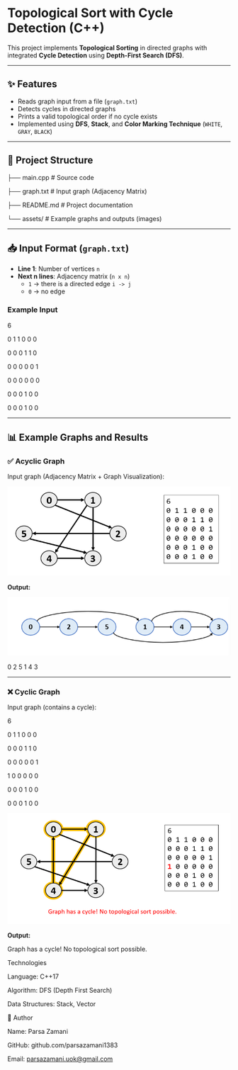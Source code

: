 # Topological Sort with Cycle Detection (C++)

This project implements **Topological Sorting** in directed graphs with integrated **Cycle Detection** using **Depth-First Search (DFS)**.  

---

## ✨ Features
- Reads graph input from a file (`graph.txt`)
- Detects cycles in directed graphs
- Prints a valid topological order if no cycle exists
- Implemented using **DFS**, **Stack**, and **Color Marking Technique** (`WHITE`, `GRAY`, `BLACK`)

---

## 📂 Project Structure

├── main.cpp # Source code

├── graph.txt # Input graph (Adjacency Matrix)

├── README.md # Project documentation

└── assets/ # Example graphs and outputs (images)

---

## 📥 Input Format (`graph.txt`)
- **Line 1**: Number of vertices `n`  
- **Next n lines**: Adjacency matrix (`n x n`)  
  - `1` → there is a directed edge `i -> j`  
  - `0` → no edge  

### Example Input
6

0 1 1 0 0 0

0 0 0 1 1 0

0 0 0 0 0 1

0 0 0 0 0 0

0 0 0 1 0 0

0 0 0 1 0 0

---

## 📊 Example Graphs and Results

### ✅ Acyclic Graph
Input graph (Adjacency Matrix + Graph Visualization):

![Graph Input](assets/graph_example.png)  

**Output:**

![Topological Order](assets/topo_result.png)

0 2 5 1 4 3

---

### ❌ Cyclic Graph
Input graph (contains a cycle):

6

0 1 1 0 0 0

0 0 0 1 1 0

0 0 0 0 0 1

1 0 0 0 0 0

0 0 0 1 0 0

0 0 0 1 0 0

![Cyclic Graph](assets/graph_cycle.png)

**Output:**

Graph has a cycle! No topological sort possible.

Technologies

Language: C++17

Algorithm: DFS (Depth First Search)

Data Structures: Stack, Vector


👤 Author

Name: Parsa Zamani

GitHub: github.com/parsazamani1383

Email: parsazamani.uok@gmail.com

